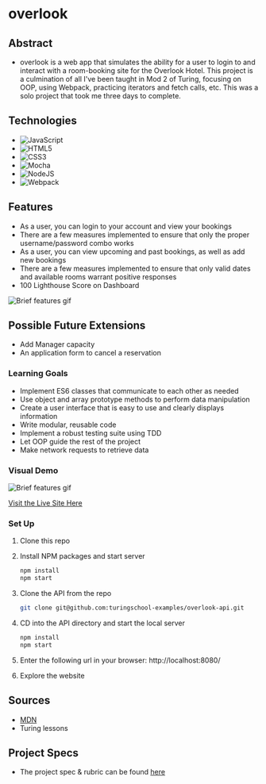# overlook

## Abstract
  - overlook is a web app that simulates the ability for a user to login to and interact with a room-booking site for the Overlook Hotel. This project is a culmination of all I've been taught in Mod 2 of Turing, focusing on OOP, using Webpack, practicing iterators and fetch calls, etc. This was a solo project that took me three days to complete.

## Technologies
- ![JavaScript](https://img.shields.io/badge/javascript-%23323330.svg?style=for-the-badge&logo=javascript&logoColor=%23F7DF1E)
- ![HTML5](https://img.shields.io/badge/html5-%23E34F26.svg?style=for-the-badge&logo=html5&logoColor=white)
- ![CSS3](https://img.shields.io/badge/css3-%231572B6.svg?style=for-the-badge&logo=css3&logoColor=white)
- ![Mocha](https://img.shields.io/badge/-mocha-%238D6748?style=for-the-badge&logo=mocha&logoColor=white)
- ![NodeJS](https://img.shields.io/badge/node.js-6DA55F?style=for-the-badge&logo=node.js&logoColor=white)
- ![Webpack](https://img.shields.io/badge/webpack-%238DD6F9.svg?style=for-the-badge&logo=webpack&logoColor=black)

## Features
- As a user, you can login to your account and view your bookings
- There are a few measures implemented to ensure that only the proper username/password combo works
- As a user, you can view upcoming and past bookings, as well as add new bookings
- There are a few measures implemented to ensure that only valid dates and available rooms warrant positive responses
- 100 Lighthouse Score on Dashboard

![Brief features gif](https://media.giphy.com/media/Yat7XvySiRXRvoZFtW/giphy.gif)

## Possible Future Extensions
- Add Manager capacity
- An application form to cancel a reservation

### Learning Goals
- Implement ES6 classes that communicate to each other as needed
- Use object and array prototype methods to perform data manipulation
- Create a user interface that is easy to use and clearly displays information
- Write modular, reusable code
- Implement a robust testing suite using TDD
- Let OOP guide the rest of the project
- Make network requests to retrieve data


### Visual Demo

![Brief features gif](https://media.giphy.com/media/8HTNmm4KNAHTgbjHdL/giphy.gif)

[Visit the Live Site Here](https://evansswanson.github.io/overlook/)

### Set Up
1. Clone this repo

2. Install NPM packages and start server
   ```sh
   npm install
   npm start
   ``` 
3. Clone the API from the repo 
   ```sh
   git clone git@github.com:turingschool-examples/overlook-api.git
   ```
4. CD into the API directory and start the local server
   ```sh
   npm install
   npm start
   ```
5. Enter the following url in your browser: http://localhost:8080/
6. Explore the website

## Sources
  - [MDN](http://developer.mozilla.org/en-US/)
  - Turing lessons

## Project Specs
  - The project spec & rubric can be found [here](https://frontend.turing.edu/projects/overlook.html)
